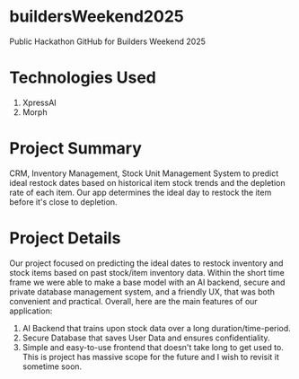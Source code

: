 # buildersWeekend2025
Public Hackathon GitHub for Builders Weekend 2025

# Technologies Used
1. XpressAI
2. Morph

# Project Summary
CRM, Inventory Management, Stock Unit Management System to predict ideal restock dates based 
on historical item stock trends and the depletion rate of each item. 
Our app determines the ideal day to restock the item before it's close to depletion.

# Project Details
Our project focused on predicting the ideal dates to restock inventory and stock items based on past stock/item inventory data. Within the short time frame we were able to make a base model with an AI backend, secure and private database management system, and a friendly UX, that was both convenient and practical. Overall, here are the main features of our application:
1. AI Backend that trains upon stock data over a long duration/time-period.
2. Secure Database that saves User Data and ensures confidentiality.
3. Simple and easy-to-use frontend that doesn't take long to get used to.
This is project has massive scope for the future and I wish to revisit it sometime soon.


